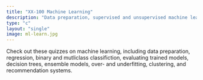 ```yaml
---
title: "XX-100 Machine Learning"
description: "Data preparation, supervised and unsupervised machine learning, and advanced machine learning concepts"
type: "c"
layout: "single"
image: ml-learn.jpg
---
```


Check out these quizzes on machine learning, including data preparation, regression, binary and mutliclass classifiction, evaluating trained models, decision trees, ensemble models, over- and underfitting, clustering, and recommendation systems.
